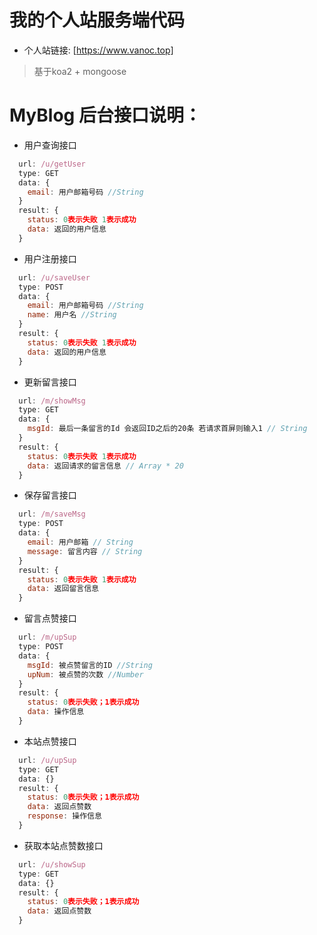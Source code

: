 # 我的个人站服务端代码

- 个人站链接: [https://www.vanoc.top]

> 基于koa2 + mongoose

# MyBlog 后台接口说明：

* 用户查询接口
```js
  url: /u/getUser
  type: GET
  data: {
    email: 用户邮箱号码 //String
  }
  result: {
    status: 0表示失败 1表示成功
    data: 返回的用户信息
  }
```

* 用户注册接口
```js
  url: /u/saveUser
  type: POST
  data: {
    email: 用户邮箱号码 //String
    name: 用户名 //String
  }
  result: {
    status: 0表示失败 1表示成功
    data: 返回的用户信息
  }
```


* 更新留言接口
```js
  url: /m/showMsg
  type: GET
  data: {
    msgId: 最后一条留言的Id 会返回ID之后的20条 若请求首屏则输入1 // String
  }
  result: {
    status: 0表示失败 1表示成功
    data: 返回请求的留言信息 // Array * 20
  }
```



* 保存留言接口
```js
  url: /m/saveMsg
  type: POST
  data: {
    email: 用户邮箱 // String
    message: 留言内容 // String
  }
  result: {
    status: 0表示失败 1表示成功
    data: 返回留言信息 
  }
```


* 留言点赞接口
```js
  url: /m/upSup
  type: POST
  data: {
    msgId: 被点赞留言的ID //String
    upNum: 被点赞的次数 //Number
  }
  result: {
    status: 0表示失败；1表示成功
    data: 操作信息
  }
```

* 本站点赞接口
```js
  url: /u/upSup
  type: GET
  data: {}
  result: {
    status: 0表示失败；1表示成功
    data: 返回点赞数
    response: 操作信息
  }
```

* 获取本站点赞数接口
```js
  url: /u/showSup
  type: GET
  data: {}
  result: {
    status: 0表示失败；1表示成功
    data: 返回点赞数
  }
```
